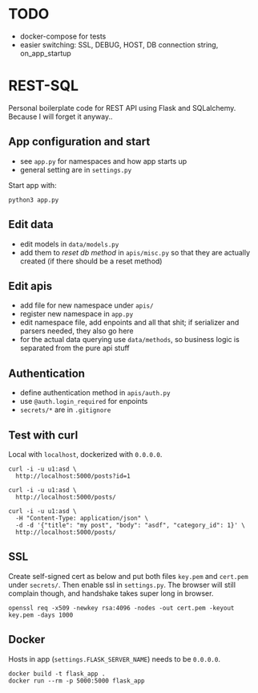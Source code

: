 # TODO

- docker-compose for tests
- easier switching: SSL, DEBUG, HOST, DB connection string, on_app_startup

# REST-SQL

Personal boilerplate code for REST API using Flask and SQLalchemy.
Because I will forget it anyway..

## App configuration and start

- see `app.py` for namespaces and how app starts up
- general setting are in `settings.py`

Start app with:

```
python3 app.py
```

## Edit data

- edit models in `data/models.py`
- add them to _reset db method_ in `apis/misc.py` so that they are actually created
  (if there should be a reset method)

## Edit apis

- add file for new namespace under `apis/`
- register new namespace in `app.py`
- edit namespace file, add enpoints and all that shit;
  if serializer and parsers needed, they also go here
- for the actual data querying use `data/methods`, so business logic is separated
  from the pure api stuff

## Authentication

- define authentication method in `apis/auth.py`
- use `@auth.login_required` for enpoints
- `secrets/*` are in `.gitignore`

## Test with curl

Local with `localhost`, dockerized with `0.0.0.0`.

```
curl -i -u u1:asd \
  http://localhost:5000/posts?id=1

curl -i -u u1:asd \
  http://localhost:5000/posts/

curl -i -u u1:asd \
  -H "Content-Type: application/json" \
  -d -d '{"title": "my post", "body": "asdf", "category_id": 1}' \
  http://localhost:5000/posts/
```

## SSL

Create self-signed cert as below and put both files
`key.pem` and `cert.pem` under `secrets/`.
Then enable ssl in `settings.py`.
The browser will still complain though, and handshake takes super long in browser.

```
openssl req -x509 -newkey rsa:4096 -nodes -out cert.pem -keyout key.pem -days 1000
```

## Docker

Hosts in app (`settings.FLASK_SERVER_NAME`) needs to be `0.0.0.0`.

```
docker build -t flask_app .
docker run --rm -p 5000:5000 flask_app
```
